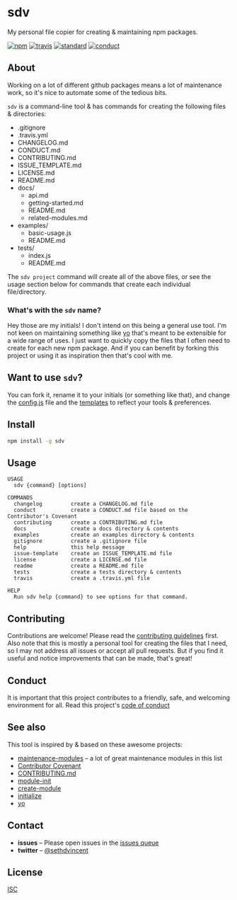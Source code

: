# sdv

My personal file copier for creating & maintaining npm packages.

[![npm][npm-image]][npm-url]
[![travis][travis-image]][travis-url]
[![standard][standard-image]][standard-url]
[![conduct][conduct]][conduct-url]

[npm-image]: https://img.shields.io/npm/v/sdv.svg?style=flat-square
[npm-url]: https://www.npmjs.com/package/sdv
[travis-image]: https://img.shields.io/travis/sethvincent/sdv.svg?style=flat-square
[travis-url]: https://travis-ci.org/sethvincent/sdv
[standard-image]: https://img.shields.io/badge/code%20style-standard-brightgreen.svg?style=flat-square
[standard-url]: http://npm.im/standard
[conduct]: https://img.shields.io/badge/code%20of%20conduct-contributor%20covenant-green.svg?style=flat-square
[conduct-url]: CONDUCT.md

## About

Working on a lot of different github packages means a lot of maintenance work, so it's nice to automate some of the tedious bits.

`sdv` is a command-line tool & has commands for creating the following files & directories:

- .gitignore
- .travis.yml
- CHANGELOG.md
- CONDUCT.md
- CONTRIBUTING.md
- ISSUE_TEMPLATE.md
- LICENSE.md
- README.md
- docs/
  - api.md
  - getting-started.md
  - README.md
  - related-modules.md
- examples/
  - basic-usage.js
  - README.md
- tests/
  - index.js
  - README.md

The `sdv project` command will create all of the above files, or see the usage section below for commands that create each individual file/directory.

### What's with the `sdv` name?

Hey those are my initials! I don't intend on this being a general use tool. I'm not keen on maintaining something like [yo](https://www.npmjs.com/package/yo) that's meant to be extensible for a wide range of uses. I just want to quickly copy the files that I often need to create for each new npm package. And if you can benefit by forking this project or using it as inspiration then that's cool with me.

##  Want to use `sdv`? 

You can fork it, rename it to your initials (or something like that), and change the [config.js](config.js) file and the [templates](templates/) to reflect your tools & preferences.

## Install

```sh
npm install -g sdv
```

## Usage

```
USAGE
  sdv {command} [options]

COMMANDS
  changelog         create a CHANGELOG.md file
  conduct           create a CONDUCT.md file based on the Contributor's Covenant
  contributing      create a CONTRIBUTING.md file
  docs              create a docs directory & contents
  examples          create an examples directory & contents
  gitignore         create a .gitignore file
  help              this help message
  issue-template    create an ISSUE_TEMPLATE.md file
  license           create a LICENSE.md file
  readme            create a README.md file
  tests             create a tests directory & contents
  travis            create a .travis.yml file

HELP
  Run sdv help {command} to see options for that command.
```

## Contributing

Contributions are welcome! Please read the [contributing guidelines](CONTRIBUTING.md) first. Also note that this is mostly a personal tool for creating the files that I need, so I may not address all issues or accept all pull requests. But if you find it useful and notice improvements that can be made, that's great!

## Conduct

It is important that this project contributes to a friendly, safe, and welcoming environment for all. Read this project's [code of conduct](CONDUCT.md)

## See also

This tool is inspired by & based on these awesome projects:

- [maintenance-modules](https://github.com/maxogden/maintenance-modules) – a lot of great maintenance modules in this list
- [Contributor Covenant](https://github.com/ContributorCovenant/contributor_covenant)
- [CONTRIBUTING.md](https://github.com/ungoldman/CONTRIBUTING.md)
- [module-init](https://npmjs.com/module-init)
- [create-module](https://github.com/finnp/create-module)
- [initialize](https://www.npmjs.com/package/initialize)
- [yo](https://npmjs.com/yo)

## Contact

- **issues** – Please open issues in the [issues queue](https://github.com/sethvincent/sdv/issues)
- **twitter** – [@sethdvincent](https://twitter.com/sethdvincent)

## License

[ISC](LICENSE.md)
